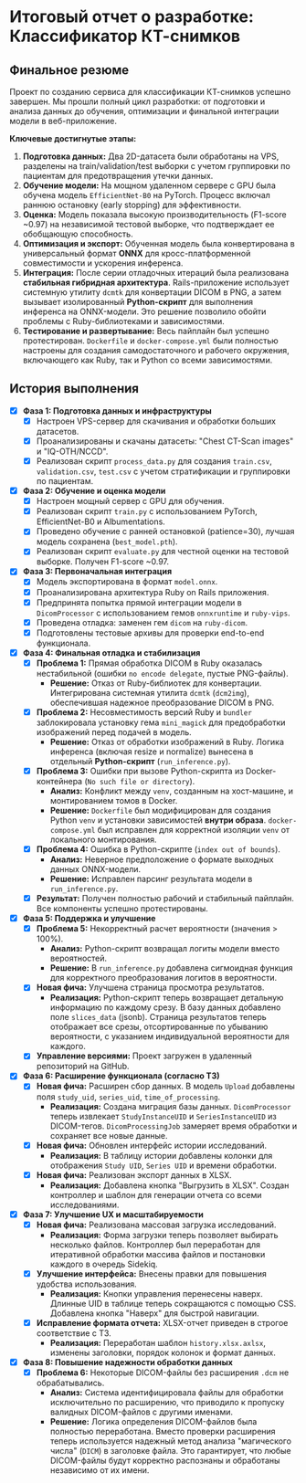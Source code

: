 # Итоговый отчет о разработке: Классификатор КТ-снимков

## Финальное резюме

Проект по созданию сервиса для классификации КТ-снимков успешно завершен. Мы прошли полный цикл разработки: от подготовки и анализа данных до обучения, оптимизации и финальной интеграции модели в веб-приложение.

**Ключевые достигнутые этапы:**
1.  **Подготовка данных:** Два 2D-датасета были обработаны на VPS, разделены на train/validation/test выборки с учетом группировки по пациентам для предотвращения утечки данных.
2.  **Обучение модели:** На мощном удаленном сервере с GPU была обучена модель `EfficientNet-B0` на PyTorch. Процесс включал раннюю остановку (early stopping) для эффективности.
3.  **Оценка:** Модель показала высокую производительность (F1-score ~0.97) на независимой тестовой выборке, что подтверждает ее обобщающую способность.
4.  **Оптимизация и экспорт:** Обученная модель была конвертирована в универсальный формат **ONNX** для кросс-платформенной совместимости и ускорения инференса.
5.  **Интеграция:** После серии отладочных итераций была реализована **стабильная гибридная архитектура**. Rails-приложение использует системную утилиту `dcmtk` для конвертации DICOM в PNG, а затем вызывает изолированный **Python-скрипт** для выполнения инференса на ONNX-модели. Это решение позволило обойти проблемы с Ruby-библиотеками и зависимостями.
6.  **Тестирование и развертывание:** Весь пайплайн был успешно протестирован. `Dockerfile` и `docker-compose.yml` были полностью настроены для создания самодостаточного и рабочего окружения, включающего как Ruby, так и Python со всеми зависимостями.

## История выполнения

- [x] **Фаза 1: Подготовка данных и инфраструктуры**
  - [x] Настроен VPS-сервер для скачивания и обработки больших датасетов.
  - [x] Проанализированы и скачаны датасеты: "Chest CT-Scan images" и "IQ-OTH/NCCD".
  - [x] Реализован скрипт `process_data.py` для создания `train.csv`, `validation.csv`, `test.csv` с учетом стратификации и группировки по пациентам.

- [x] **Фаза 2: Обучение и оценка модели**
  - [x] Настроен мощный сервер с GPU для обучения.
  - [x] Реализован скрипт `train.py` с использованием PyTorch, EfficientNet-B0 и Albumentations.
  - [x] Проведено обучение с ранней остановкой (patience=30), лучшая модель сохранена (`best_model.pth`).
  - [x] Реализован скрипт `evaluate.py` для честной оценки на тестовой выборке. Получен F1-score ~0.97.

- [x] **Фаза 3: Первоначальная интеграция**
  - [x] Модель экспортирована в формат `model.onnx`.
  - [x] Проанализирована архитектура Ruby on Rails приложения.
  - [x] Предпринята попытка прямой интеграции модели в `DicomProcessor` с использованием гемов `onnxruntime` и `ruby-vips`.
  - [x] Проведена отладка: заменен гем `dicom` на `ruby-dicom`.
  - [x] Подготовлены тестовые архивы для проверки end-to-end функционала.

- [x] **Фаза 4: Финальная отладка и стабилизация**
  - [x] **Проблема 1:** Прямая обработка DICOM в Ruby оказалась нестабильной (ошибки `no encode delegate`, пустые PNG-файлы).
    - **Решение:** Отказ от Ruby-библиотек для конвертации. Интегрирована системная утилита `dcmtk` (`dcm2img`), обеспечившая надежное преобразование DICOM в PNG.
  - [x] **Проблема 2:** Несовместимость версий Ruby и `bundler` заблокировала установку гема `mini_magick` для предобработки изображений перед подачей в модель.
    - **Решение:** Отказ от обработки изображений в Ruby. Логика инференса (включая resize и normalize) вынесена в отдельный **Python-скрипт** (`run_inference.py`).
  - [x] **Проблема 3:** Ошибки при вызове Python-скрипта из Docker-контейнера (`No such file or directory`).
    - **Анализ:** Конфликт между `venv`, созданным на хост-машине, и монтированием томов в Docker.
    - **Решение:** `Dockerfile` был модифицирован для создания Python `venv` и установки зависимостей **внутри образа**. `docker-compose.yml` был исправлен для корректной изоляции `venv` от локального монтирования.
  - [x] **Проблема 4:** Ошибка в Python-скрипте (`index out of bounds`).
    - **Анализ:** Неверное предположение о формате выходных данных ONNX-модели.
    - **Решение:** Исправлен парсинг результата модели в `run_inference.py`.
  - [x] **Результат:** Получен полностью рабочий и стабильный пайплайн. Все компоненты успешно протестированы.

- [x] **Фаза 5: Поддержка и улучшение**
  - [x] **Проблема 5:** Некорректный расчет вероятности (значения > 100%).
    - **Анализ:** Python-скрипт возвращал логиты модели вместо вероятностей.
    - **Решение:** В `run_inference.py` добавлена сигмоидная функция для корректного преобразования логитов в вероятности.
  - [x] **Новая фича:** Улучшена страница просмотра результатов.
    - **Реализация:** Python-скрипт теперь возвращает детальную информацию по каждому срезу. В базу данных добавлено поле `slices_data` (jsonb). Страница результатов теперь отображает все срезы, отсортированные по убыванию вероятности, с указанием индивидуальной вероятности для каждого.
  - [x] **Управление версиями:** Проект загружен в удаленный репозиторий на GitHub.

- [x] **Фаза 6: Расширение функционала (согласно ТЗ)**
  - [x] **Новая фича:** Расширен сбор данных. В модель `Upload` добавлены поля `study_uid`, `series_uid`, `time_of_processing`.
    - **Реализация:** Создана миграция базы данных. `DicomProcessor` теперь извлекает `StudyInstanceUID` и `SeriesInstanceUID` из DICOM-тегов. `DicomProcessingJob` замеряет время обработки и сохраняет все новые данные.
  - [x] **Новая фича:** Обновлен интерфейс истории исследований.
    - **Реализация:** В таблицу истории добавлены колонки для отображения `Study UID`, `Series UID` и времени обработки.
  - [x] **Новая фича:** Реализован экспорт данных в XLSX.
    - **Реализация:** Добавлена кнопка "Выгрузить в XLSX". Создан контроллер и шаблон для генерации отчета со всеми исследованиями.

- [x] **Фаза 7: Улучшение UX и масштабируемости**
  - [x] **Новая фича:** Реализована массовая загрузка исследований.
    - **Реализация:** Форма загрузки теперь позволяет выбирать несколько файлов. Контроллер был переработан для итеративной обработки массива файлов и постановки каждого в очередь Sidekiq.
  - [x] **Улучшение интерфейса:** Внесены правки для повышения удобства использования.
    - **Реализация:** Кнопки управления перенесены наверх. Длинные UID в таблице теперь сокращаются с помощью CSS. Добавлена кнопка "Наверх" для быстрой навигации.
  - [x] **Исправление формата отчета:** XLSX-отчет приведен в строгое соответствие с ТЗ.
    - **Реализация:** Переработан шаблон `history.xlsx.axlsx`, изменены заголовки, порядок колонок и формат данных.

- [x] **Фаза 8: Повышение надежности обработки данных**
  - [x] **Проблема 6:** Некоторые DICOM-файлы без расширения `.dcm` не обрабатывались.
    - **Анализ:** Система идентифицировала файлы для обработки исключительно по расширению, что приводило к пропуску валидных DICOM-файлов с другими именами.
    - **Решение:** Логика определения DICOM-файлов была полностью переработана. Вместо проверки расширения теперь используется надежный метод анализа "магического числа" (`DICM`) в заголовке файла. Это гарантирует, что любые DICOM-файлы будут корректно распознаны и обработаны независимо от их имени.
